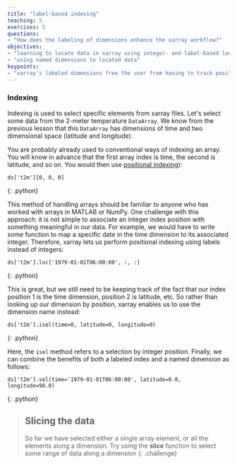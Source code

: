 ```yaml
---
title: "label-based indexing"
teaching: 5
exercises: 5
questions:
- "How does the labeling of dimensions enhance the xarray workflow?"
objectives:
- "learning to locate data in xarray using integer- and label-based lookups"
- "using named dimensions to located data"
keypoints:
- "xarray's labeled dimensions free the user from having to track positional ordering of dimensions when accessing data, creating a more simplified workflow"
---
```


### Indexing

Indexing is used to select specific elements from xarray files. Let's select some data from the 2-meter temperature `DataArray`. We know from the previous lesson that this `DataArray` has dimensions of time and two dimensional space (latitude and longitude).

You are probably already used to conventional ways of indexing an array. You will know in advance that the first array index is time, the second is latitude, and so on. You would then use [positional indexing](http://xarray.pydata.org/en/stable/indexing.html)):

~~~
ds['t2m'][0, 0, 0]
~~~
{: .python}

This method of handling arrays should be familiar to anyone who has worked with arrays in MATLAB or NumPy. One challenge with this approach: it is not simple to associate an integer index position with something meaningful in our data. For example, we would have to write some function to map a specific date in the time dimension to its associated integer. Therefore, xarray lets us perform positional indexing using labels instead of integers:

~~~
ds['t2m'].loc['1979-01-01T06:00:00', :, :]
~~~
{: .python}

This is great, but we still need to be keeping track of the fact that our index position 1 is the time dimension, position 2 is latitude, etc. So rather than looking up our dimension by position, xarray enables us to use the dimension name instead:

~~~
ds['t2m'].isel(time=0, latitude=0, longitude=0)
~~~
{: .python}

Here, the `isel` method refers to a selection by integer position. Finally, we can combine the benefits of both a labeled index and a named dimension as follows:

~~~
ds['t2m'].sel(time='1979-01-01T06:00:00', latitude=0.0, longitude=90.0)
~~~
{: .python}


> ## Slicing the data
> So far we have selected either a single array element, or all the elements along a dimension. Try using the __slice__
> function to select some range of data along a dimension
{: .challenge}
